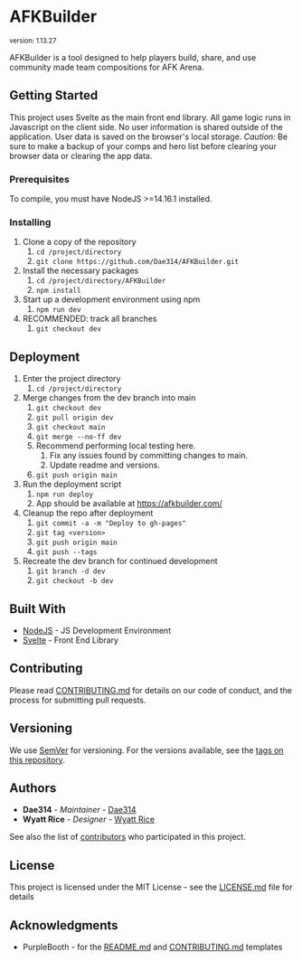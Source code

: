 # AFKBuilder
<sup>version: 1.13.27</sup>

AFKBuilder is a tool designed to help players build, share, and use community made team compositions for AFK Arena.

## Getting Started

This project uses Svelte as the main front end library. All game logic runs in Javascript on the client side. No user information is shared outside of the application. User data is saved on the browser's local storage. _Caution:_ Be sure to make a backup of your comps and hero list before clearing your browser data or clearing the app data.

### Prerequisites

To compile, you must have NodeJS >=14.16.1 installed.

### Installing

1. Clone a copy of the repository
	1. `cd /project/directory`
	1. `git clone https://github.com/Dae314/AFKBuilder.git`
1. Install the necessary packages
	1. `cd /project/directory/AFKBuilder`
	1. `npm install`
1. Start up a development environment using npm
	1. `npm run dev`
1. RECOMMENDED: track all branches
	1. `git checkout dev`

## Deployment

1. Enter the project directory
	1. `cd /project/directory`
1. Merge changes from the dev branch into main
	1. `git checkout dev`
	1. `git pull origin dev`
	1. `git checkout main`
	1. `git merge --no-ff dev`
	1. Recommend performing local testing here.
		1. Fix any issues found by committing changes to main.
		1. Update readme and versions.
	1. `git push origin main`
1. Run the deployment script
	1. `npm run deploy`
	1. App should be available at https://afkbuilder.com/
1. Cleanup the repo after deployment
	1. `git commit -a -m "Deploy to gh-pages"`
	1. `git tag <version>`
	1. `git push origin main`
	1. `git push --tags`
1. Recreate the dev branch for continued development
	1. `git branch -d dev`
	1. `git checkout -b dev`

## Built With

* [NodeJS](https://nodejs.org/en/) - JS Development Environment
* [Svelte](https://svelte.dev/) - Front End Library

## Contributing

Please read [CONTRIBUTING.md](CONTRIBUTING.md) for details on our code of conduct, and the process for submitting pull requests.

## Versioning

We use [SemVer](http://semver.org/) for versioning. For the versions available, see the [tags on this repository](https://github.com/Dae314/AFKBuilder/tags). 

## Authors

* **Dae314** - *Maintainer* - [Dae314](https://github.com/Dae314)
* **Wyatt Rice** - *Designer* - [Wyatt Rice](https://www.twitter.com/wyattjrice)

See also the list of [contributors](https://github.com/Dae314/AFKBuilder/contributors) who participated in this project.

## License

This project is licensed under the MIT License - see the [LICENSE.md](LICENSE.md) file for details

## Acknowledgments

* PurpleBooth - for the [README.md](https://gist.github.com/PurpleBooth/109311bb0361f32d87a2) and [CONTRIBUTING.md](https://gist.github.com/PurpleBooth/b24679402957c63ec426) templates
